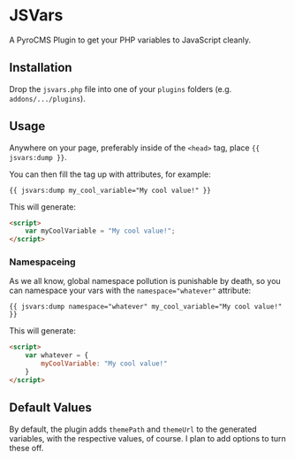 # JSVars

A PyroCMS Plugin to get your PHP variables to JavaScript cleanly.

## Installation

Drop the `jsvars.php` file into one of your `plugins` folders (e.g. `addons/.../plugins`).

## Usage

Anywhere on your page, preferably inside of the `<head>` tag, place `{{ jsvars:dump }}`.

You can then fill the tag up with attributes, for example:

`{{ jsvars:dump my_cool_variable="My cool value!" }}`

This will generate:

```html
<script>
    var myCoolVariable = "My cool value!";
</script>
```

### Namespaceing

As we all know, global namespace pollution is punishable by death, so you can namespace your vars with the `namespace="whatever"` attribute:

`{{ jsvars:dump namespace="whatever" my_cool_variable="My cool value!" }}`

This will generate:

```html
<script>
    var whatever = {
        myCoolVariable: "My cool value!"
    }
</script>
```

## Default Values

By default, the plugin adds `themePath` and `themeUrl` to the generated variables, with the respective values, of course. I plan to add options to turn these off.
